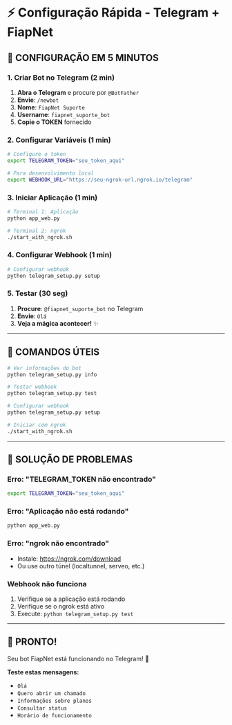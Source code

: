 # ⚡ Configuração Rápida - Telegram + FiapNet

## 🚀 **CONFIGURAÇÃO EM 5 MINUTOS**

### **1. Criar Bot no Telegram (2 min)**

1. **Abra o Telegram** e procure por `@BotFather`
2. **Envie**: `/newbot`
3. **Nome**: `FiapNet Suporte`
4. **Username**: `fiapnet_suporte_bot`
5. **Copie o TOKEN** fornecido

### **2. Configurar Variáveis (1 min)**

```bash
# Configure o token
export TELEGRAM_TOKEN="seu_token_aqui"

# Para desenvolvimento local
export WEBHOOK_URL="https://seu-ngrok-url.ngrok.io/telegram"
```

### **3. Iniciar Aplicação (1 min)**

```bash
# Terminal 1: Aplicação
python app_web.py

# Terminal 2: ngrok
./start_with_ngrok.sh
```

### **4. Configurar Webhook (1 min)**

```bash
# Configurar webhook
python telegram_setup.py setup
```

### **5. Testar (30 seg)**

1. **Procure**: `@fiapnet_suporte_bot` no Telegram
2. **Envie**: `Olá`
3. **Veja a mágica acontecer!** ✨

---

## 🎯 **COMANDOS ÚTEIS**

```bash
# Ver informações do bot
python telegram_setup.py info

# Testar webhook
python telegram_setup.py test

# Configurar webhook
python telegram_setup.py setup

# Iniciar com ngrok
./start_with_ngrok.sh
```

---

## 🔧 **SOLUÇÃO DE PROBLEMAS**

### **Erro: "TELEGRAM_TOKEN não encontrado"**
```bash
export TELEGRAM_TOKEN="seu_token_aqui"
```

### **Erro: "Aplicação não está rodando"**
```bash
python app_web.py
```

### **Erro: "ngrok não encontrado"**
- Instale: https://ngrok.com/download
- Ou use outro túnel (localtunnel, serveo, etc.)

### **Webhook não funciona**
1. Verifique se a aplicação está rodando
2. Verifique se o ngrok está ativo
3. Execute: `python telegram_setup.py test`

---

## 🎉 **PRONTO!**

Seu bot FiapNet está funcionando no Telegram! 🚀

**Teste estas mensagens:**
- `Olá`
- `Quero abrir um chamado`
- `Informações sobre planos`
- `Consultar status`
- `Horário de funcionamento`
